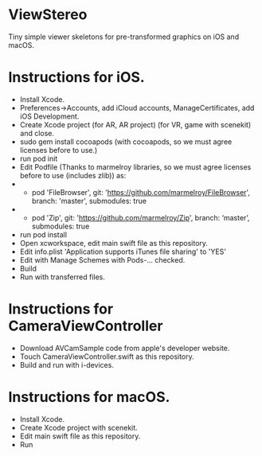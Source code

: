 # ViewStereo
Tiny simple viewer skeletons for pre-transformed graphics on iOS and macOS.

# Instructions for iOS.
* Install Xcode.
* Preferences->Accounts, add iCloud accounts, ManageCertificates, add iOS Development.
* Create Xcode project (for AR, AR project) (for VR, game with scenekit) and close.
* sudo gem install cocoapods (with cocoapods, so we must agree licenses before to use.)
* run pod init
* Edit Podfile (Thanks to marmelroy libraries, so we must agree licenses before to use (includes zlib)) as:
* * pod 'FileBrowser', git: 'https://github.com/marmelroy/FileBrowser', branch: 'master', submodules: true
* * pod 'Zip', git: 'https://github.com/marmelroy/Zip', branch: ‘master’, submodules: true
* run pod install
* Open xcworkspace, edit main swift file as this repository.
* Edit info.plist 'Application supports iTunes file sharing' to 'YES'
* Edit with Manage Schemes with Pods-... checked.
* Build
* Run with transferred files.

# Instructions for CameraViewController
* Download AVCamSample code from apple's developer website.
* Touch CameraViewController.swift as this repository.
* Build and run with i-devices.

# Instructions for macOS.
* Install Xcode.
* Create Xcode project with scenekit.
* Edit main swift file as this repository.
* Run
